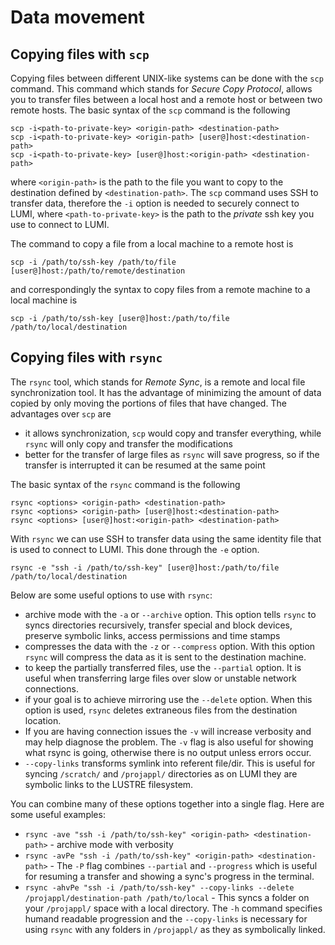 # Data movement

## Copying files with `scp`

Copying files between different UNIX-like systems can be done with the `scp` 
command. This command which stands for *Secure Copy Protocol*, allows you to 
transfer files between a local host and a remote host or between two remote 
hosts. The basic syntax of the `scp` command is the following

```
scp -i<path-to-private-key> <origin-path> <destination-path>
scp -i<path-to-private-key> <origin-path> [user@]host:<destination-path>
scp -i<path-to-private-key> [user@]host:<origin-path> <destination-path>
```

where `<origin-path>` is the path to the file you want to copy to the 
destination defined by `<destination-path>`. The `scp` command uses SSH
to transfer data, therefore the `-i` option is needed to securely connect
to LUMI, where `<path-to-private-key>` is the path to the *private* ssh key you use to connect to LUMI. 


The command to copy a file from a  local machine to a remote host is

```
scp -i /path/to/ssh-key /path/to/file [user@]host:/path/to/remote/destination
```

and correspondingly the syntax to copy files from a remote machine to a local
machine is

```
scp -i /path/to/ssh-key [user@]host:/path/to/file /path/to/local/destination
```

## Copying files with `rsync`

The `rsync` tool, which stands for *Remote Sync*, is a remote and local file 
synchronization tool. It has the advantage of minimizing the amount of data 
copied by only moving the portions of files that have changed. The advantages 
over `scp` are

- it allows synchronization, `scp` would copy and transfer everything, while 
  `rsync` will only copy and transfer the modifications
- better for the transfer of large files as `rsync` will save progress, so if 
  the transfer is interrupted it can be resumed at the same point

The basic syntax of the `rsync` command is the following

```
rsync <options> <origin-path> <destination-path>
rsync <options> <origin-path> [user@]host:<destination-path>
rsync <options> [user@]host:<origin-path> <destination-path>
```

With `rsync` we can use SSH to transfer data using the same identity file that is used to connect to LUMI. This done through the `-e` option.

```
rsync -e "ssh -i /path/to/ssh-key" [user@]host:/path/to/file /path/to/local/destination
```


Below are some useful options to use with `rsync`:

- archive mode with the `-a` or `--archive` option. This option tells `rsync` to 
  syncs directories recursively, transfer special and block devices, preserve 
  symbolic links, access permissions and time stamps
- compresses the data with the `-z` or `--compress` option. With this option 
  `rsync` will compress the data as it is sent to the destination machine.
- to keep the partially transferred files, use the `--partial` option. It is
  useful when transferring large files over slow or unstable network
  connections.
- if your goal is to achieve mirroring use the `--delete` option. When this
  option is used, `rsync` deletes extraneous files from the destination 
  location.
- If you are having connection issues the `-v` will increase verbosity and may help
  diagnose the problem. The `-v` flag is also useful for showing what rsync is going, otherwise there is no output unless errors occur. 
- `--copy-links` transforms symlink into referent file/dir. This is useful for syncing `/scratch/` and `/projappl/` directories as on LUMI they are symbolic links to the LUSTRE filesystem. 

You can combine many of these options together into a single flag. Here are some useful examples:

- `rsync -ave "ssh -i /path/to/ssh-key" <origin-path> <destination-path>` - archive mode with verbosity
- `rsync -avPe "ssh -i /path/to/ssh-key" <origin-path> <destination-path>` - The `-P` flag combines `--partial` and `--progress` which is useful for resuming a transfer and showing a sync's progress in the terminal. 
- `rsync -ahvPe "ssh -i /path/to/ssh-key" --copy-links --delete /projappl/destination-path /path/to/local` - This syncs a folder on your `/projappl/` space with a local directory. The `-h` command specifies humand readable progression and the `--copy-links` is necessary for using `rsync` with any folders in `/projappl/` as they as symbolically linked. 